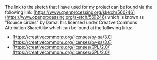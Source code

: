 The link to the sketch that I have used for my project can be found via the following link: [https://www.openprocessing.org/sketch/560246](https://www.openprocessing.org/sketch/560246) which is known as "Bounce circles" by Dama. It is licensed under Creative Commons Attribution ShareAlike which can be found at the following links:
+ [https://creativecommons.org/licenses/by-sa/3.0](https://creativecommons.org/licenses/by-sa/3.0) 
+ [https://creativecommons.org/licenses/GPL/2.0/](https://creativecommons.org/licenses/GPL/2.0/) 

